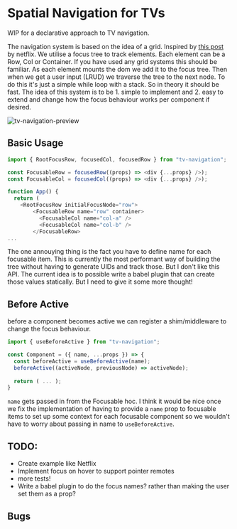 # Spatial Navigation for TVs

WIP for a declarative approach to TV navigation.

The navigation system is based on the idea of a grid. Inspired by [this post](https://netflixtechblog.com/pass-the-remote-user-input-on-tv-devices-923f6920c9a8) by netflix. We utilise a focus tree to track elements. Each element can be a Row, Col or Container. If you have used any grid systems this should be familiar. As each element mounts the dom we add it to the focus tree. Then when we get a user input (LRUD) we traverse the tree to the next node. To do this it's just a simple while loop with a stack. So in theory it should be fast. The idea of this system is to be 1. simple to implement and 2. easy to extend and change how the focus behaviour works per component if desired.

![tv-navigation-preview](https://i.imgur.com/zTyjPt7.gif)

## Basic Usage

```js
import { RootFocusRow, focusedCol, focusedRow } from "tv-navigation";

const FocusableRow = focusedRow((props) => <div {...props} />);
const FocusableCol = focusedCol((props) => <div {...props} />);

function App() {
  return (
    <RootFocusRow initialFocusNode="row">
        <FocusableRow name="row" container>
          <FocusableCol name="col-a" />
          <FocusableCol name="col-b" />
        </FocusableRow>
...
```
The one annouying thing is the fact you have to define name for each focusable item. This is currently the most performant way of building the tree without having to generate UIDs and track those. But I don't like this API. The current idea is to possible write a babel plugin that can create those values statically. But I need to give it some more thought!

## Before Active
before a component becomes active we can register a shim/middleware to change the focus behaviour.

```js
import { useBeforeActive } from "tv-navigation";

const Component = ({ name, ...props }) => {
  const beforeActive = useBeforeActive(name);
  beforeActive((activeNode, previousNode) => activeNode);
  
  return ( ... );
}
```
`name` gets passed in from the Focusable hoc. I think it would be nice once we fix the implementation of having to provide a `name` prop to focusable items to set up some context for each focusable component so we wouldn't have to worry about passing in name to `useBeforeActive`.

## TODO:

- Create example like Netflix
- Implement focus on hover to support pointer remotes
- more tests!
- Write a babel plugin to do the focus names? rather than making the user set them as a prop?

## Bugs

